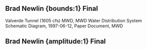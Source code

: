 ## Brad Newlin {bounds:1} Final
Valverde Tunnel (1605 cfs)
MWD, MWD Water Distribution System Schematic Diagram, 1997-06-12, Paper Document, MWD

## Brad Newlin {amplitude:1} Final

